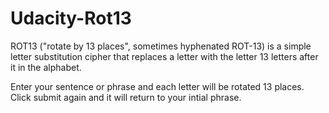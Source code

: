 # Udacity-Rot13

ROT13 ("rotate by 13 places", sometimes hyphenated ROT-13) is a simple letter substitution cipher that replaces a letter with the letter 13 letters after it in the alphabet. 

Enter your sentence or phrase and each letter will be rotated 13 places. Click submit again and it will return to your intial phrase.
